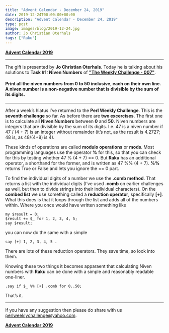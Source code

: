 ```yaml
---
title: "Advent Calendar - December 24, 2019"
date: 2019-12-24T00:00:00+00:00
description: "Advent Calendar - December 24, 2019"
type: post
image: images/blog/2019-12-24.jpg
author: Jo Christian Oterhals
tags: ["Raku"]
---
```


[**Advent Calendar 2019**](/blog/advent-calendar-2019)
***

The gift is presented by **Jo Christian Oterhals**. Today he is talking about his solutions to **Task #1: Niven Numbers** of [**"The Weekly Challenge - 007"**](/blog/perl-weekly-challenge-007).

#### Print all the niven numbers from 0 to 50 inclusive, each on their own line. A niven number is a non-negative number that is divisible by the sum of its digits.

***

After a week’s hiatus I’ve returned to the **Perl Weekly Challenge**. This is the **seventh challenge** so far. As before there are **two excercises**. The first one is to calculate all **Niven Numbers** between **0** and **50**. Niven numbers are integers that are divisible by the sum of its digits. I.e. 47 is a niven number if 47 / (4 + 7) is an integer without remainder (it’s not, as the result is 4.2727; 48 is, as 48/(4+8) is 4).

These kinds of operations are called **modulo operations** or **mods**. Most programming languages use the operator **%** for this, so that you can check for this by testing whether 47 % (4 + 7) == 0. But **Raku** has an additional operator, a shorthand for the former, and is written as 47 %% (4 + 7). **%%** returns True or False and lets you ignore the == 0 part.

To find the individual digits of a number we use the **.comb method**. That returns a list with the individual digits (I’ve used **.comb** on earlier challenges as well, but then to divide strings into their individual characters). On the **combed list** we use something called a **reduction operator**, specifically **[+]**. What this does is that it loops through the list and adds all of the numbers within. Where you once would have written something like

    my $result = 0;
    $result += $_ for 1, 2, 3, 4, 5;
    say $result;

you can now do the same with a simple

    say [+] 1, 2, 3, 4, 5 .

There are lots of these reduction operators. They save time, so look into them.

Knowing these two things it becomes apparaent that calculating Niven numbers with **Raku** can be done with a simple and reasonably readable one-liner.

    .say if $_ %% [+] .comb for 0..50;

That’s it.

***
If you have any suggestion then please do share with us <perlweeklychallenge@yahoo.com>.

[**Advent Calendar 2019**](/blog/advent-calendar-2019)
